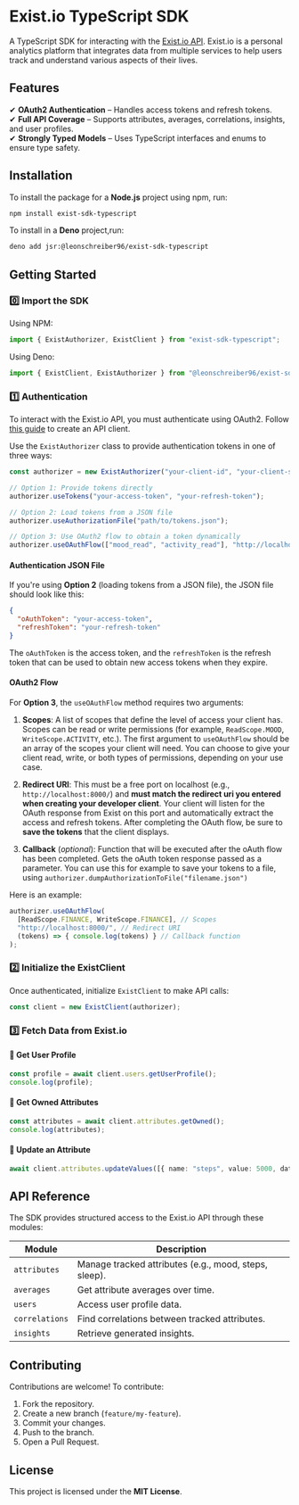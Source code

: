 # **Exist.io TypeScript SDK**

A TypeScript SDK for interacting with the [Exist.io API](https://exist.io/). Exist.io is a personal analytics platform that integrates data from multiple services to help users track and understand various aspects of their lives.

## **Features**
✔ **OAuth2 Authentication** – Handles access tokens and refresh tokens.  
✔ **Full API Coverage** – Supports attributes, averages, correlations, insights, and user profiles.  
✔ **Strongly Typed Models** – Uses TypeScript interfaces and enums to ensure type safety.  

## **Installation**
To install the package for a **Node.js** project using npm, run:
```sh
npm install exist-sdk-typescript
```

To install in a **Deno** project,run:
```sh
deno add jsr:@leonschreiber96/exist-sdk-typescript
```

## **Getting Started**

### **0️⃣ Import the SDK**
Using NPM:
```typescript
import { ExistAuthorizer, ExistClient } from "exist-sdk-typescript";
```

Using Deno:
```typescript
import { ExistClient, ExistAuthorizer } from "@leonschreiber96/exist-sdk-typescript";
```

### **1️⃣ Authentication**
To interact with the Exist.io API, you must authenticate using OAuth2. Follow [this guide](https://exist.io/blog/how-to-get-api-token/) to create an API client.

Use the `ExistAuthorizer` class to provide authentication tokens in one of three ways:

```typescript
const authorizer = new ExistAuthorizer("your-client-id", "your-client-secret");

// Option 1: Provide tokens directly
authorizer.useTokens("your-access-token", "your-refresh-token");

// Option 2: Load tokens from a JSON file
authorizer.useAuthorizationFile("path/to/tokens.json");

// Option 3: Use OAuth2 flow to obtain a token dynamically
authorizer.useOAuthFlow(["mood_read", "activity_read"], "http://localhost:8000");
```

#### **Authentication JSON File**
If you're using **Option 2** (loading tokens from a JSON file), the JSON file should look like this:

```json
{
  "oAuthToken": "your-access-token",
  "refreshToken": "your-refresh-token"
}
```

The `oAuthToken` is the access token, and the `refreshToken` is the refresh token that can be used to obtain new access tokens when they expire.

#### **OAuth2 Flow**
For **Option 3**, the `useOAuthFlow` method requires two arguments:

1. **Scopes**: A list of scopes that define the level of access your client has. Scopes can be read or write permissions (for example, `ReadScope.MOOD`, `WriteScope.ACTIVITY`, etc.). The first argument to `useOAuthFlow` should be an array of the scopes your client will need. You can choose to give your client read, write, or both types of permissions, depending on your use case.

2. **Redirect URI**: This must be a free port on localhost (e.g., `http://localhost:8000/`) and **must match the redirect uri you entered when creating your developer client**. Your client will listen for the OAuth response from Exist on this port and automatically extract the access and refresh tokens. After completing the OAuth flow, be sure to **save the tokens** that the client displays.

3. **Callback** (*optional*): Function that will be executed after the oAuth flow has been completed. Gets the oAuth token response passed as a parameter. You can use this for example to save your tokens to a file, using `authorizer.dumpAuthorizationToFile("filename.json")`

Here is an example:
```typescript
authorizer.useOAuthFlow(
  [ReadScope.FINANCE, WriteScope.FINANCE], // Scopes
  "http://localhost:8000/", // Redirect URI
  (tokens) => { console.log(tokens) } // Callback function
);
```

### **2️⃣ Initialize the ExistClient**
Once authenticated, initialize `ExistClient` to make API calls:
```typescript
const client = new ExistClient(authorizer);
```

### **3️⃣ Fetch Data from Exist.io**
#### **📌 Get User Profile**
```typescript
const profile = await client.users.getUserProfile();
console.log(profile);
```

#### **📌 Get Owned Attributes**
```typescript
const attributes = await client.attributes.getOwned();
console.log(attributes);
```

#### **📌 Update an Attribute**
```typescript
await client.attributes.updateValues([{ name: "steps", value: 5000, date: "2025-03-05" }]);
```

## **API Reference**
The SDK provides structured access to the Exist.io API through these modules:

| Module | Description |
|--------|-------------|
| `attributes` | Manage tracked attributes (e.g., mood, steps, sleep). |
| `averages` | Get attribute averages over time. |
| `users` | Access user profile data. |
| `correlations` | Find correlations between tracked attributes. |
| `insights` | Retrieve generated insights. |

## **Contributing**
Contributions are welcome! To contribute:
1. Fork the repository.
2. Create a new branch (`feature/my-feature`).
3. Commit your changes.
4. Push to the branch.
5. Open a Pull Request.

## **License**
This project is licensed under the **MIT License**.
